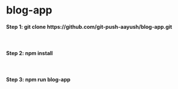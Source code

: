 # blog-app
<h4> Step 1: git clone https://github.com/git-push-aayush/blog-app.git </h4>
<br/>
<h4> Step 2: npm install </h4>
<br/>
<h4> Step 3: npm run blog-app </h4>
<br/>
